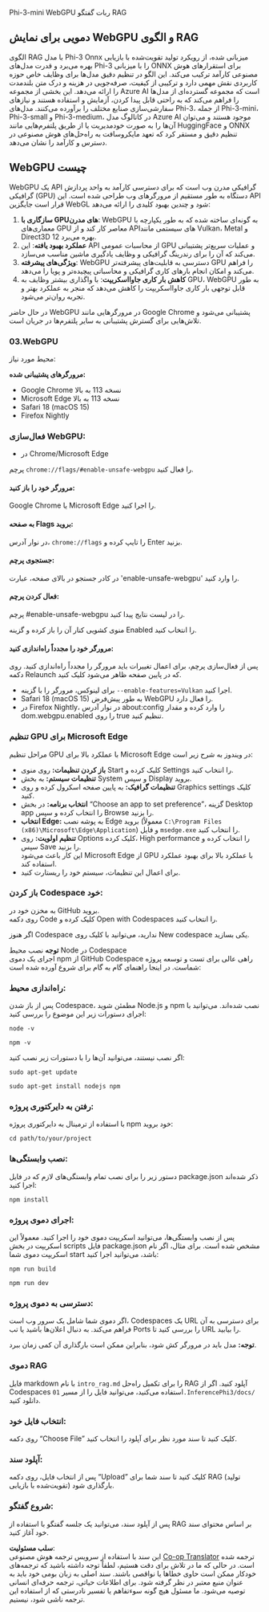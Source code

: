 <!--
CO_OP_TRANSLATOR_METADATA:
{
  "original_hash": "4aac6b8a5dcbbe9a32b47be30340cac2",
  "translation_date": "2025-07-16T17:13:04+00:00",
  "source_file": "code/08.RAG/rag_webgpu_chat/README.md",
  "language_code": "fa"
}
-->
Phi-3-mini WebGPU ربات گفتگو RAG

## دمویی برای نمایش WebGPU و الگوی RAG  
الگوی RAG با مدل Phi-3 Onnx میزبانی شده، از رویکرد تولید تقویت‌شده با بازیابی بهره می‌برد و قدرت مدل‌های Phi-3 را با میزبانی ONNX برای استقرارهای هوش مصنوعی کارآمد ترکیب می‌کند. این الگو در تنظیم دقیق مدل‌ها برای وظایف خاص حوزه کاربردی نقش مهمی دارد و ترکیبی از کیفیت، صرفه‌جویی در هزینه و درک متن بلندمدت را ارائه می‌دهد. این بخشی از مجموعه Azure AI است که مجموعه گسترده‌ای از مدل‌ها را فراهم می‌کند که به راحتی قابل پیدا کردن، آزمایش و استفاده هستند و نیازهای سفارشی‌سازی صنایع مختلف را برآورده می‌کنند. مدل‌های Phi-3، از جمله Phi-3-mini، Phi-3-small و Phi-3-medium، در کاتالوگ مدل Azure AI موجود هستند و می‌توان آن‌ها را به صورت خودمدیریت یا از طریق پلتفرم‌هایی مانند HuggingFace و ONNX تنظیم دقیق و مستقر کرد که تعهد مایکروسافت به راه‌حل‌های هوش مصنوعی در دسترس و کارآمد را نشان می‌دهد.

## WebGPU چیست  
WebGPU یک API گرافیکی مدرن وب است که برای دسترسی کارآمد به واحد پردازش گرافیکی (GPU) دستگاه به طور مستقیم از مرورگرهای وب طراحی شده است. این API قرار است جایگزین WebGL شود و چندین بهبود کلیدی را ارائه می‌دهد:

1. **سازگاری با GPUهای مدرن**: WebGPU به گونه‌ای ساخته شده که به طور یکپارچه با معماری‌های GPU معاصر کار کند و از APIهای سیستمی مانند Vulkan، Metal و Direct3D 12 بهره می‌برد.  
2. **عملکرد بهبود یافته**: این API از محاسبات عمومی GPU و عملیات سریع‌تر پشتیبانی می‌کند که آن را برای رندرینگ گرافیکی و وظایف یادگیری ماشین مناسب می‌سازد.  
3. **ویژگی‌های پیشرفته**: WebGPU دسترسی به قابلیت‌های پیشرفته‌تر GPU را فراهم می‌کند و امکان انجام بارهای کاری گرافیکی و محاسباتی پیچیده‌تر و پویا را می‌دهد.  
4. **کاهش بار کاری جاوااسکریپت**: با واگذاری بیشتر وظایف به GPU، WebGPU به طور قابل توجهی بار کاری جاوااسکریپت را کاهش می‌دهد که منجر به عملکرد بهتر و تجربه روان‌تر می‌شود.

در حال حاضر WebGPU در مرورگرهایی مانند Google Chrome پشتیبانی می‌شود و تلاش‌هایی برای گسترش پشتیبانی به سایر پلتفرم‌ها در جریان است.

### 03.WebGPU  
محیط مورد نیاز:

**مرورگرهای پشتیبانی شده:**  
- Google Chrome نسخه 113 به بالا  
- Microsoft Edge نسخه 113 به بالا  
- Safari 18 (macOS 15)  
- Firefox Nightly

### فعال‌سازی WebGPU:

- در Chrome/Microsoft Edge  

پرچم `chrome://flags/#enable-unsafe-webgpu` را فعال کنید.

#### مرورگر خود را باز کنید:  
Google Chrome یا Microsoft Edge را اجرا کنید.

#### به صفحه Flags بروید:  
در نوار آدرس، `chrome://flags` را تایپ کرده و Enter بزنید.

#### جستجوی پرچم:  
در کادر جستجو در بالای صفحه، عبارت 'enable-unsafe-webgpu' را وارد کنید.

#### فعال کردن پرچم:  
پرچم #enable-unsafe-webgpu را در لیست نتایج پیدا کنید.

منوی کشویی کنار آن را باز کرده و گزینه Enabled را انتخاب کنید.

#### مرورگر خود را مجدداً راه‌اندازی کنید:  
پس از فعال‌سازی پرچم، برای اعمال تغییرات باید مرورگر را مجدداً راه‌اندازی کنید. روی دکمه Relaunch که در پایین صفحه ظاهر می‌شود کلیک کنید.

- برای لینوکس، مرورگر را با گزینه `--enable-features=Vulkan` اجرا کنید.  
- Safari 18 (macOS 15) به طور پیش‌فرض WebGPU را فعال دارد.  
- در Firefox Nightly، در نوار آدرس about:config را وارد کرده و مقدار dom.webgpu.enabled را روی true تنظیم کنید.

### تنظیم GPU برای Microsoft Edge  

مراحل تنظیم GPU با عملکرد بالا برای Microsoft Edge در ویندوز به شرح زیر است:

- **باز کردن تنظیمات:** روی منوی Start کلیک کرده و Settings را انتخاب کنید.  
- **تنظیمات سیستم:** به بخش System و سپس Display بروید.  
- **تنظیمات گرافیک:** به پایین صفحه اسکرول کرده و روی Graphics settings کلیک کنید.  
- **انتخاب برنامه:** در بخش “Choose an app to set preference”، گزینه Desktop app را انتخاب کرده و سپس Browse را بزنید.  
- **انتخاب Edge:** به پوشه نصب Edge بروید (معمولاً `C:\Program Files (x86)\Microsoft\Edge\Application`) و فایل `msedge.exe` را انتخاب کنید.  
- **تنظیم اولویت:** روی Options کلیک کرده، High performance را انتخاب کرده و سپس Save را بزنید.  
این کار باعث می‌شود Microsoft Edge از GPU با عملکرد بالا برای بهبود عملکرد استفاده کند.  
- برای اعمال این تنظیمات، سیستم خود را ریستارت کنید.

### باز کردن Codespace خود:  
به مخزن خود در GitHub بروید.  
روی دکمه Code کلیک کرده و Open with Codespaces را انتخاب کنید.

اگر هنوز Codespace ندارید، می‌توانید با کلیک روی New codespace یکی بسازید.

**توجه** نصب محیط Node در Codespace  
اجرای یک دموی npm از GitHub Codespace راهی عالی برای تست و توسعه پروژه شماست. در اینجا راهنمای گام به گام برای شروع آورده شده است:

### راه‌اندازی محیط:  
پس از باز شدن Codespace، مطمئن شوید Node.js و npm نصب شده‌اند. می‌توانید با اجرای دستورات زیر این موضوع را بررسی کنید:  
```
node -v
```  
```
npm -v
```

اگر نصب نیستند، می‌توانید آن‌ها را با دستورات زیر نصب کنید:  
```
sudo apt-get update
```  
```
sudo apt-get install nodejs npm
```

### رفتن به دایرکتوری پروژه:  
با استفاده از ترمینال به دایرکتوری پروژه npm خود بروید:  
```
cd path/to/your/project
```

### نصب وابستگی‌ها:  
دستور زیر را برای نصب تمام وابستگی‌های لازم که در فایل package.json ذکر شده‌اند اجرا کنید:  
```
npm install
```

### اجرای دموی پروژه:  
پس از نصب وابستگی‌ها، می‌توانید اسکریپت دموی خود را اجرا کنید. معمولاً این اسکریپت در بخش scripts فایل package.json مشخص شده است. برای مثال، اگر نام اسکریپت دموی شما start باشد، می‌توانید اجرا کنید:  
```
npm run build
```  
```
npm run dev
```

### دسترسی به دموی پروژه:  
اگر دموی شما شامل یک سرور وب است، Codespaces یک URL برای دسترسی به آن فراهم می‌کند. به دنبال اعلان‌ها باشید یا تب Ports را بررسی کنید تا URL را بیابید.

**توجه:** مدل باید در مرورگر کش شود، بنابراین ممکن است بارگذاری آن کمی زمان ببرد.

### دموی RAG  
فایل markdown با نام `intro_rag.md` را برای تکمیل راه‌حل RAG آپلود کنید. اگر از Codespaces استفاده می‌کنید، می‌توانید فایل را از مسیر `01.InferencePhi3/docs/` دانلود کنید.

### انتخاب فایل خود:  
روی دکمه “Choose File” کلیک کنید تا سند مورد نظر برای آپلود را انتخاب کنید.

### آپلود سند:  
پس از انتخاب فایل، روی دکمه “Upload” کلیک کنید تا سند شما برای RAG (تولید تقویت‌شده با بازیابی) بارگذاری شود.

### شروع گفتگو:  
پس از آپلود سند، می‌توانید یک جلسه گفتگو با استفاده از RAG بر اساس محتوای سند خود آغاز کنید.

**سلب مسئولیت**:  
این سند با استفاده از سرویس ترجمه هوش مصنوعی [Co-op Translator](https://github.com/Azure/co-op-translator) ترجمه شده است. در حالی که ما در تلاش برای دقت هستیم، لطفاً توجه داشته باشید که ترجمه‌های خودکار ممکن است حاوی خطاها یا نواقصی باشند. سند اصلی به زبان بومی خود باید به عنوان منبع معتبر در نظر گرفته شود. برای اطلاعات حیاتی، ترجمه حرفه‌ای انسانی توصیه می‌شود. ما مسئول هیچ گونه سوءتفاهم یا تفسیر نادرستی که از استفاده این ترجمه ناشی شود، نیستیم.